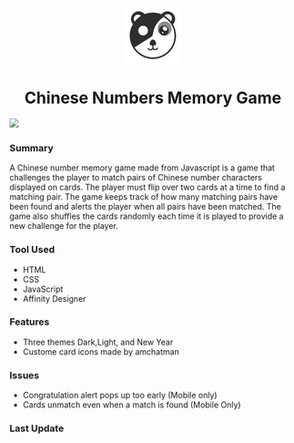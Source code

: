 <p align="center">
    <a href ="https://amchatman.github.io/Memory-Game/">
        <img src = "images/pandaicon.png" alt="A black and white panda bear with pattern of yin & yang" width = "100"/>
    </a>
 <p>

<h1 align="center">Chinese Numbers Memory Game</h1>

<img src="https://img.shields.io/github/last-commit/amchatman/memory-game?color=red&style=flat-square">

### Summary

A Chinese number memory game made from Javascript is a game that challenges the player to match pairs of Chinese number characters displayed on cards. The player must flip over two cards at a time to find a matching pair. The game keeps track of how many matching pairs have been found and alerts the player when all pairs have been matched. The game also shuffles the cards randomly each time it is played to provide a new challenge for the player.

### Tool Used
- HTML
- CSS
- JavaScript
- Affinity Designer

### Features
- Three themes Dark,Light, and New Year
- Custome card icons made by amchatman

### Issues
- Congratulation alert pops up too early (Mobile only)
- Cards unmatch even when a match is found (Mobile Only)

### Last Update
